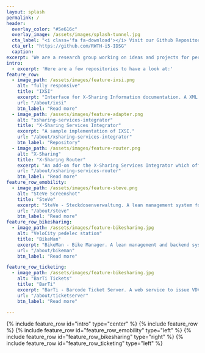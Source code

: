 ```yaml
---
layout: splash
permalink: /
header:
  overlay_color: "#5e616c"
  overlay_image: /assets/images/splash-tunnel.jpg
  cta_label: "<i class='fa fa-download'></i> Visit our Github Repository"
  cta_url: "https://github.com/RWTH-i5-IDSG"
  caption:
excerpt: 'We are a research group working on ideas and projects for personal intermodal mobility and e-mobility.'
intro:
  - excerpt: 'Here are a few repositories to have a look at:'
feature_row:
  - image_path: /assets/images/feature-ixsi.png
    alt: "fully responsive"
    title: "IXSI"
    excerpt: "Interface for X-Sharing Information documentation. A XML and Websocket-based interface standard to integrated sharing services into travel information."
    url: "/about/ixsi"
    btn_label: "Read more"
  - image_path: /assets/images/feature-adapter.png
    alt: "xsharing-services-integrator"
    title: "X-Sharing Services Integrator"
    excerpt: "A sample implementation of IXSI."
    url: "/about/xsharing-services-integrator"
    btn_label: "Repository"
  - image_path: /assets/images/feature-router.png
    alt: "X-Sharing"
    title: "X-Sharing Router"
    excerpt: "An add-on for the X-Sharing Services Integrator which offers routing information for the integrated mobility services."
    url: "/about/xsharing-services-router"
    btn_label: "Read more"
feature_row_emobility:
  - image_path: /assets/images/feature-steve.png
    alt: "SteVe Screenshot"
    title: "SteVe"
    excerpt: "SteVe - Steckdosenverwaltung. A lean management system for electric charging stations using OCPP."
    url: "/about/steve"
    btn_label: "Read more"
feature_row_bikesharing:
  - image_path: /assets/images/feature-bikesharing.jpg
    alt: "VeloCity pedelec station"
    title: "BikeMan"
    excerpt: "BikeMan - Bike Manager. A lean management and backend system for pedelec rental stations."
    url: "/about/bikeman"
    btn_label: "Read more"

feature_row_ticketing:
  - image_path: /assets/images/feature-bikesharing.jpg
    alt: "BarTi Tickets"
    title: "BarTi"
    excerpt: "BarTi - Barcode Ticket Server. A web service to issue VDV-KA conforming 2D barcode tickets with a static validity."
    url: "/about/ticketserver"
    btn_label: "Read more"

---
```


{% include feature_row id="intro" type="center" %}
{% include feature_row %}
{% include feature_row id="feature_row_emobility" type="left" %}
{% include feature_row id="feature_row_bikesharing" type="right" %}
{% include feature_row id="feature_row_ticketing" type="left" %}
